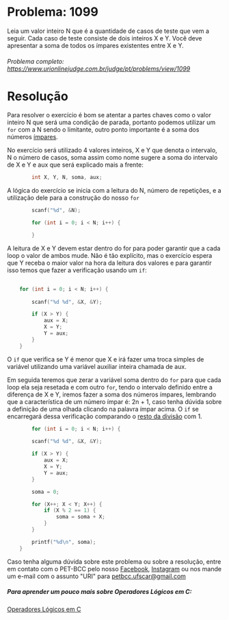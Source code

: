 # Problema: 1099

Leia um valor inteiro N que é a quantidade de casos de teste que vem a seguir. Cada caso de teste consiste de dois inteiros X e Y. Você deve apresentar a soma de todos os ímpares existentes entre X e Y.

###### Problema completo: https://www.urionlinejudge.com.br/judge/pt/problems/view/1099

# Resolução

Para resolver o exercício é bom se atentar a partes chaves como o valor inteiro N que será uma condição de parada, portanto podemos utilizar um `for` com a N sendo o limitante, outro ponto importante é a soma dos números [ímpares](https://brasilescola.uol.com.br/o-que-e/matematica/o-que-sao-numeros-pares-impares.htm). 

No exercício será utilizado 4 valores inteiros, X e Y que denota o intervalo, N o número de casos, soma assim como nome sugere a soma do intervalo de X e Y e aux que será explicado mais a frente:

```c
        int X, Y, N, soma, aux;
```

A lógica do exercício se inicia com a leitura do N, número de repetições, e a utilização dele para a construção do nosso `for`
```c
        scanf("%d", &N);

        for (int i = 0; i < N; i++) {

        }

```
A leitura de X e Y devem estar dentro do for para poder garantir que a cada loop o valor de ambos mude.
Não é tão explícito, mas o exercício espera que Y receba o maior valor na hora da leitura dos valores e para garantir isso temos que fazer a verificação usando um `if`:
```c
       
    for (int i = 0; i < N; i++) {
        
        scanf("%d %d", &X, &Y);

        if (X > Y) {
            aux = X;
            X = Y;
            Y = aux;
        }
    }

```
O `if` que verifica se Y é menor que X e irá fazer uma troca simples de variável utilizando uma variável auxiliar inteira chamada de aux.

Em seguida teremos que zerar a variável soma dentro do `for` para que cada loop ela seja resetada e com outro `for`, tendo o intervalo definido entre a diferença de X e Y, iremos fazer a soma dos números ímpares, lembrando que a característica de um número ímpar é: 2n + 1, caso tenha dúvida sobre a definição de uma olhada clicando na palavra ímpar acima. O `if` se encarregará dessa verificação comparando o [resto da divisão](http://linguagemc.com.br/resto-de-uma-divisao-inteira-em-c/) com 1.

```c
        for (int i = 0; i < N; i++) {
        
        scanf("%d %d", &X, &Y);

        if (X > Y) {
            aux = X;
            X = Y;
            Y = aux;
        }

        soma = 0;

        for (X++; X < Y; X++) {
            if (X % 2 == 1) {
                soma = soma + X;
            }
        }

        printf("%d\n", soma);
    }

```


Caso tenha alguma dúvida sobre este problema ou sobre a resolução, entre em contato com o PET-BCC pelo nosso
[Facebook](https://www.facebook.com/petbcc/),
[Instagram](https://www.instagram.com/petbcc.ufscar/)
ou nos mande um e-mail com o assunto "URI" para petbcc.ufscar@gmail.com

##### Para aprender um pouco mais sobre Operadores Lógicos em C:
[Operadores Lógicos em C](http://linguagemc.com.br/operadores-logicos-em-c/#:~:text=Os%20operadores%20lógicos%20são%20utilizados,condições%20simples%20em%20expressões%20lógicas.)


